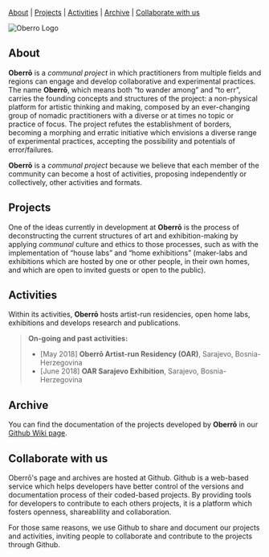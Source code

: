 
[About](https://oberro.github.io/#about) | [Projects](https://oberro.github.io/#projects) | [Activities](https://oberro.github.io/#activities) | [Archive](https://oberro.github.io/#archive) | [Collaborate with us](https://oberro.github.io/#collaborate-with-us) 

![Oberro Logo](https://avatars2.githubusercontent.com/u/39494183?s=400&u=f4f7f7c4fec06854e26120cab75c184634fd2054&v=4)


## **About**

**Oberrō** is a *communal project* in which practitioners from multiple fields and regions can engage and develop collaborative and experimental practices. The name **Oberrō**, which means both “to wander among” and “to err”, carries the founding concepts and structures of the project: a non-physical platform for artistic thinking and making, composed by an ever-changing group of nomadic practitioners with a diverse or at times no topic or practice of focus. The project refutes the establishment of borders, becoming a morphing and erratic initiative which envisions a diverse range of experimental practices, accepting the possibility and potentials of error/failures. 

**Oberrō** is a *communal project* because we believe that each member of the community can become a host of activities, proposing independently or collectively, other activities and formats. 



## **Projects**

One of the ideas currently in development at **Oberrō** is the process of deconstructing the current structures of art and exhibition-making by applying *communal* culture and ethics to those processes, such as with the implementation of “house labs” and “home exhibitions” (maker-labs and exhibitions which are hosted by one or other people, in their own homes, and which are open to invited guests or open to the public).



## **Activities**

Within its activities, **Oberrō** hosts artist-run residencies, open home labs, exhibitions and develops research and publications. 

> **On-going and past activities:**
>
> - [May 2018] **Oberrō Artist-run Residency (OAR)**, Sarajevo, Bosnia-Herzegovina
> - [June 2018] **OAR Sarajevo Exhibition**, Sarajevo, Bosnia-Herzegovina




## **Archive**

You can find the documentation of the projects developed by **Oberrō** in our [Github Wiki page](https://github.com/oberro/oberro.github.io/wiki). 




## **Collaborate with us**

Oberrō's page and archives are hosted at Github. Github is a web-based service which helps developers have better control of the versions and documentation process of their coded-based projects. By providing tools for developers to contribute to each others projects, it is a platform which fosters openness, shareablility and collaboration. 

For those same reasons, we use Github to share and document our projects and activities, inviting people to collaborate and contribute to the projects through Github.



